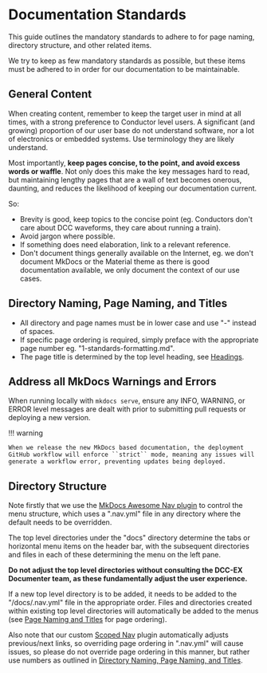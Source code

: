 # Documentation Standards

This guide outlines the mandatory standards to adhere to for page naming, directory structure, and other related items.

We try to keep as few mandatory standards as possible, but these items must be adhered to in order for our documentation to be maintainable.

## General Content

When creating content, remember to keep the target user in mind at all times, with a strong preference to Conductor level users. A significant (and growing) proportion of our user base do not understand software, nor a lot of electronics or embedded systems. Use terminology they are likely understand.

Most importantly, **keep pages concise, to the point, and avoid excess words or waffle**. Not only does this make the key messages hard to read, but maintaining lengthy pages that are a wall of text becomes onerous, daunting, and reduces the likelihood of keeping our documentation current.

So:

- Brevity is good, keep topics to the concise point (eg. Conductors don't care about DCC waveforms, they care about running a train).
- Avoid jargon where possible.
- If something does need elaboration, link to a relevant reference.
- Don't document things generally available on the Internet, eg. we don't document MkDocs or the Material theme as there is good documentation available, we only document the context of our use cases.

## Directory Naming, Page Naming, and Titles

- All directory and page names must be in lower case and use "-" instead of spaces.
- If specific page ordering is required, simply preface with the appropriate page number eg. "1-standards-formatting.md".
- The page title is determined by the top level heading, see [Headings](/contributing/documentation/3-formatting-guide.md#headings).

## Address all MkDocs Warnings and Errors

When running locally with ``mkdocs serve``, ensure any INFO, WARNING, or ERROR level messages are dealt with prior to submitting pull requests or deploying a new version.

!!! warning

    When we release the new MkDocs based documentation, the deployment GitHub workflow will enforce ``strict`` mode, meaning any issues will generate a workflow error, preventing updates being deployed.

## Directory Structure

Note firstly that we use the [MkDocs Awesome Nav plugin](https://lukasgeiter.github.io/mkdocs-awesome-nav/) to control the menu structure, which uses a ".nav.yml" file in any directory where the default needs to be overridden.

The top level directories under the "docs" directory determine the tabs or horizontal menu items on the header bar, with the subsequent directories and files in each of these determining the menu on the left pane.

**Do not adjust the top level directories without consulting the DCC-EX Documenter team, as these fundamentally adjust the user experience.**

If a new top level directory is to be added, it needs to be added to the "/docs/.nav.yml" file in the appropriate order. Files and directories created within existing top level directories will automatically be added to the menus (see [Page Naming and Titles](#directory-naming-page-naming-and-titles) for page ordering).

Also note that our custom [Scoped Nav](/contributing/documentation/6-mkdocs-features.md#dcc-ex-custom-scoped-nav-plugin-and-custom-footerhtml) plugin automatically adjusts previous/next links, so overriding page ordering in ".nav.yml" will cause issues, so please do not override page ordering in this manner, but rather use numbers as outlined in [Directory Naming, Page Naming, and Titles](#directory-naming-page-naming-and-titles).
